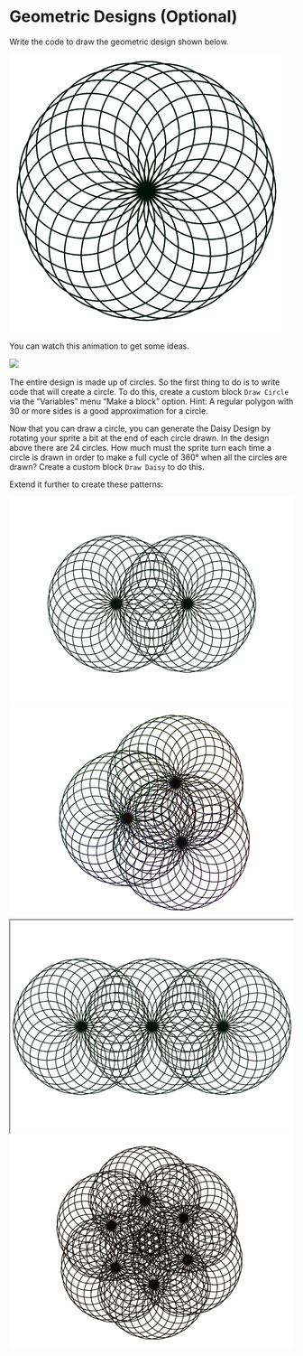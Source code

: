 # Geometric Designs \(Optional\)

Write the code to draw the geometric design shown below.

![](../.gitbook/assets/image%20%28354%29.png) 

You can watch this animation to get some ideas.

![](https://bjc.edc.org/bjc-r/img/1-introduction/Daisy_img/DaisyAnimation.gif)

The entire design is made up of circles. So the first thing to do is to write code that will create a circle. To do this, create a custom block `Draw Circle` via the “Variables” menu “Make a block” option. Hint: A regular polygon with 30 or more sides is a good approximation for a circle.

Now that you can draw a circle, you can generate the Daisy Design by rotating your sprite a bit at the end of each circle drawn. In the design above there are 24 circles. How much must the sprite turn each time a circle is drawn in order to make a full cycle of 360° when all the circles are drawn? Create a custom block `Draw Daisy` to do this.

Extend it further to create these patterns:

![](../.gitbook/assets/image%20%28356%29.png) ![](../.gitbook/assets/image%20%28364%29.png) ![](../.gitbook/assets/image%20%28355%29.png) ![](../.gitbook/assets/image%20%28361%29.png) 

